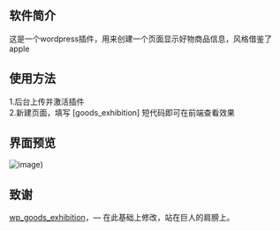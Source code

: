 ## 软件简介

这是一个wordpress插件，用来创建一个页面显示好物商品信息，风格借鉴了apple

## 使用方法

1.后台上传并激活插件  
2.新建页面，填写 [goods_exhibition] 短代码即可在前端查看效果  

## 界面预览

![image]([hthttps://github.com/Jacky088/goods_exhibition/blob/main/screenshot-preview-pc-goods.png))

## 致谢

[wp_goods_exhibition](https://github.com/very-jack/wp_goods_exhibition)，— 在此基础上修改，站在巨人的肩膀上。
